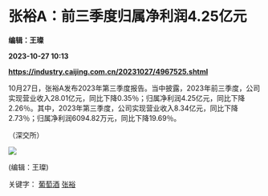 # 张裕A：前三季度归属净利润4.25亿元
**编辑：王璨**

**2023-10-27 10:13**

**https://industry.caijing.com.cn/20231027/4967525.shtml**

10月27日，张裕A发布2023年第三季度报告。当中披露，2023年前三季度，公司实现营业收入28.01亿元，同比下降0.35％；归属净利润4.25亿元，同比下降2.26％。其中，2023年第三季度，公司实现营业收入8.34亿元，同比下降2.73％；归属净利润6094.82万元，同比下降19.69％。

（深交所）

![](https://tx1.cdn.caijing.com.cn/2014-03-27/114048455.jpg)

(编辑：王璨)

关键字： [葡萄酒](https://app.caijing.com.cn/tags.php?tag=%E8%91%A1%E8%90%84%E9%85%92 "葡萄酒") [张裕](https://app.caijing.com.cn/tags.php?tag=%E5%BC%A0%E8%A3%95 "张裕")
